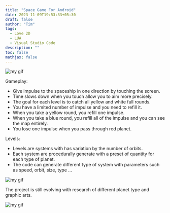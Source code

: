 ```yaml
---
title: "Space Game For Android"
date: 2023-11-09T19:53:33+05:30
draft: false
author: "Tim"
tags:
  - Love 2D 
  - LUA
  - Visual Studio Code
description: ""
toc: false
mathjax: false
---
```




![my gif](/images/Gi2.gif)


Gameplay:

  - Give impulse to the spaceship in one direction by touching the screen.
  - Time slows down when you touch allow you to aim more precisely.
  - The goal for each level is to catch all yellow and white full rounds.
  - You have a limited number of impulse and you need to refill it.
  - When you take a yellow round, you refill one impulse.
  - When you take a blue round, you refill all of the impulse and you can see the map entirely.
  - You lose one impulse when you pass through red planet.


Levels:

  - Levels are systems with has variation by the number of orbits.
  - Each system are procedurally generate with a preset of quantity for each type of planet.
  - The code can generate different type of system with parameters such as speed, orbit, size, type ...




![my gif](/images/Gi1.gif)



The project is still evolving with research of different planet type and graphic arts.


![my gif](/images/planets.PNG)
